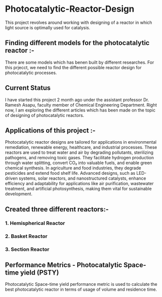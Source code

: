 # Photocatalytic-Reactor-Design
This project revolves around working with designing of a reactor in which light source is optimally used for catalysis.

## Finding different models for the photocatalytic reactor :- 
There are some models which has benen built by different researches.
For this prjecct, we need to find the different possible reactor design for photocatalytic processes.

## Current Status 
I have started this project 2 month ago under the assistant professor Dr. Ramesh Asapu, faculty member of Chemical Engineering Department. Right now, I am exploring the different articles which has been made on the topic of designing of photocatalytic reactors.

## Applications of this project :- 
Photocatalytic reactor designs are tailored for applications in environmental remediation, renewable energy, healthcare, and industrial processes. These reactors are used to treat water and air by degrading pollutants, sterilizing pathogens, and removing toxic gases. They facilitate hydrogen production through water splitting, convert CO₂ into valuable fuels, and enable green chemical synthesis. In agriculture and food industries, they degrade pesticides and extend food shelf life. Advanced designs, such as LED-driven systems, solar reactors, and nanostructured catalysts, enhance efficiency and adaptability for applications like air purification, wastewater treatment, and artificial photosynthesis, making them vital for sustainable development.

## Created three different reactors:-

### 1. Hemispherical Reactor
### 2. Basket Reactor
### 3. Section Reactor

## Performance Metrics - Photocatalytic Space-time yield (PSTY)
Photocatalytic Space-time yield performance metric is used to calculate the best photocatalytic reactor in terms of usage of volume and residence time.
